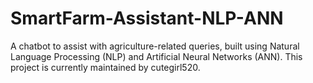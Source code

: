 # SmartFarm-Assistant-NLP-ANN
A chatbot to assist with agriculture-related queries, built using Natural Language Processing (NLP) and Artificial Neural Networks (ANN). This project is currently maintained by cutegirl520.